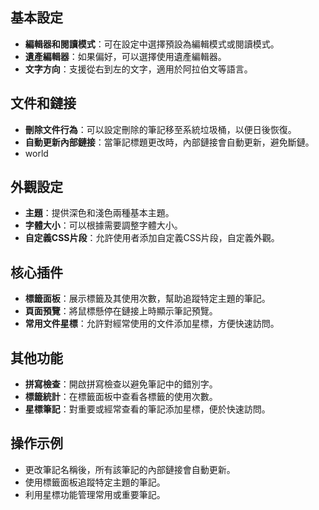 ## 基本設定

- **編輯器和閱讀模式**：可在設定中選擇預設為編輯模式或閱讀模式。
- **遺產編輯器**：如果偏好，可以選擇使用遺產編輯器。
- **文字方向**：支援從右到左的文字，適用於阿拉伯文等語言。

## 文件和鏈接

- **刪除文件行為**：可以設定刪除的筆記移至系統垃圾桶，以便日後恢復。
- **自動更新內部鏈接**：當筆記標題更改時，內部鏈接會自動更新，避免斷鏈。
- world

## 外觀設定

- **主題**：提供深色和淺色兩種基本主題。
- **字體大小**：可以根據需要調整字體大小。
- **自定義CSS片段**：允許使用者添加自定義CSS片段，自定義外觀。

## 核心插件

- **標籤面板**：展示標籤及其使用次數，幫助追蹤特定主題的筆記。
- **頁面預覽**：將鼠標懸停在鏈接上時顯示筆記預覽。
- **常用文件星標**：允許對經常使用的文件添加星標，方便快速訪問。

## 其他功能

- **拼寫檢查**：開啟拼寫檢查以避免筆記中的錯別字。
- **標籤統計**：在標籤面板中查看各標籤的使用次數。
- **星標筆記**：對重要或經常查看的筆記添加星標，便於快速訪問。

## 操作示例

- 更改筆記名稱後，所有該筆記的內部鏈接會自動更新。
- 使用標籤面板追蹤特定主題的筆記。
- 利用星標功能管理常用或重要筆記。